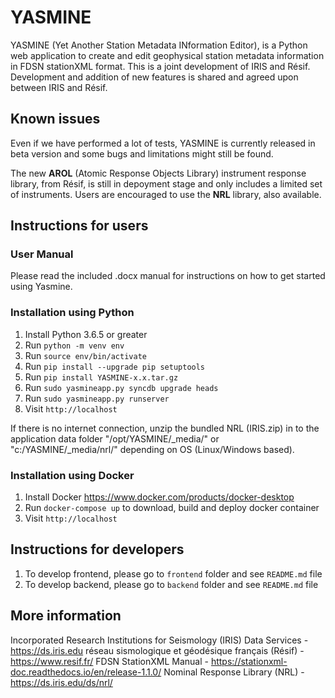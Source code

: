 # YASMINE

YASMINE (Yet Another Station Metadata INformation Editor), is a Python web application to create and edit geophysical station metadata information in FDSN stationXML format.
This is a joint development of IRIS and Résif.
Development and addition of new features is shared and agreed upon between IRIS and Résif.


## Known issues
Even if we have performed a lot of tests, YASMINE is currently released in beta version and some bugs and limitations might still be found.

The new **AROL** (Atomic Response Objects Library) instrument response library, from Résif, is still in depoyment stage and only includes a limited set of instruments.
Users are encouraged to use the **NRL** library, also available.

## Instructions for users

### User Manual
Please read the included .docx manual for instructions on how to get started using Yasmine.

### Installation using Python
1. Install Python 3.6.5 or greater
2. Run `python -m venv env`
3. Run `source env/bin/activate`
4. Run `pip install --upgrade pip setuptools`
5. Run `pip install YASMINE-x.x.tar.gz`
6. Run `sudo yasmineapp.py syncdb upgrade heads`
7. Run `sudo yasmineapp.py runserver`
8. Visit `http://localhost`

If there is no internet connection, unzip the bundled NRL (IRIS.zip) in to the application data folder "/opt/YASMINE/_media/" or "c:/YASMINE/_media/nrl/" depending on OS (Linux/Windows based).

### Installation using Docker
1. Install Docker <https://www.docker.com/products/docker-desktop>
2. Run `docker-compose up` to download, build and deploy docker container
3. Visit `http://localhost`

## Instructions for developers
1. To develop frontend, please go to `frontend` folder and see `README.md` file
2. To develop backend, please go to `backend` folder and see `README.md` file


## More information
Incorporated Research Institutions for Seismology (IRIS) Data Services - https://ds.iris.edu
réseau sismologique et géodésique français (Résif) - https://www.resif.fr/
FDSN StationXML Manual - https://stationxml-doc.readthedocs.io/en/release-1.1.0/
Nominal Response Library (NRL) - https://ds.iris.edu/ds/nrl/
